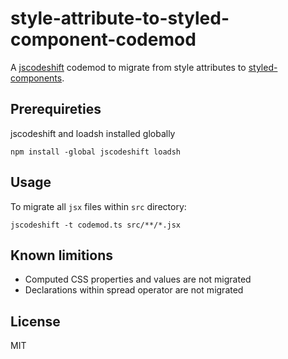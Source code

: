 # style-attribute-to-styled-component-codemod

A [jscodeshift](https://github.com/facebook/jscodeshift) codemod to migrate from style attributes to [styled-components](https://github.com/styled-components/styled-components).

## Prerequireties

jscodeshift and loadsh installed globally

```
npm install -global jscodeshift loadsh
```

## Usage

To migrate all `jsx` files within `src` directory:

```
jscodeshift -t codemod.ts src/**/*.jsx
```

## Known limitions

- Computed CSS properties and values are not migrated
- Declarations within spread operator are not migrated

## License

MIT